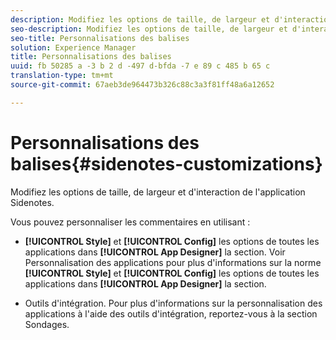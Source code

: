 ```yaml
---
description: Modifiez les options de taille, de largeur et d'interaction de l'application Sidenotes.
seo-description: Modifiez les options de taille, de largeur et d'interaction de l'application Sidenotes.
seo-title: Personnalisations des balises
solution: Experience Manager
title: Personnalisations des balises
uuid: fb 50285 a -3 b 2 d -497 d-bfda -7 e 89 c 485 b 65 c
translation-type: tm+mt
source-git-commit: 67aeb3de964473b326c88c3a3f81ff48a6a12652

---
```



# Personnalisations des balises{#sidenotes-customizations}

Modifiez les options de taille, de largeur et d&#39;interaction de l&#39;application Sidenotes.

Vous pouvez personnaliser les commentaires en utilisant :

* **[!UICONTROL Style]** et **[!UICONTROL Config]** les options de toutes les applications dans **[!UICONTROL App Designer]** la section. Voir Personnalisation des applications pour plus d&#39;informations sur la norme **[!UICONTROL Style]** et **[!UICONTROL Config]** les options de toutes les applications dans **[!UICONTROL App Designer]** la section.

* Outils d&#39;intégration. Pour plus d&#39;informations sur la personnalisation des applications à l&#39;aide des outils d&#39;intégration, reportez-vous à la section Sondages.

